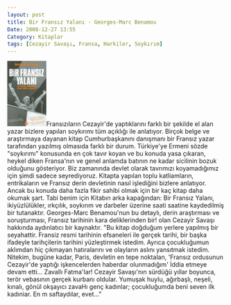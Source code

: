 ```yaml
---
layout: post
title: Bir Fransız Yalanı - Georges-Marc Benamou
Date: 2008-12-27 13:55
Category: Kitaplar
tags: [Cezayir Savaşı, Fransa, Harkiler, Soykırım]
---
```


![Bir Fransız yalanı][]Fransızıların Cezayir'de yaptıklarını farklı bir
şekilde el alan yazar bizlere yapılan soykırımı tüm açıklığı ile
anlatıyor. Birçok belge ve araştırmaya dayanan kitap Cumhurbaşkanını
danışmanı bir Fransız yazar tarafından yazılmış olmasıda farklı bir
durum. Türkiye'ye Ermeni sözde "soykırımı" konusunda en çok tavır koyan
ve bu konuda yasa çıkaran, heykel diken Fransa'nın ve genel anlamda
batının ne kadar sicilinin bozuk olduğunu gösteriyor. Biz zamanında
devlet olarak tavrımızı koyamadığımız için şimdi sadece seyrediyoruz.
Kitapta yapılan toplu katliamların, entrikaların ve Fransız derin
devletinin nasıl işlediğini bizlere anlatıyor. Ancak bu konuda daha
fazla fikir sahibi olmak için bir kaç kitap daha okumak şart. Tabi benim
için Kitabın arka kapağından: Bir Fransız Yalanı, ikiyüzlülükler,
ırkçılık, soykırım ve darbeler üzerine saati saatine kaydedilmiş bir
tutanaktır. Georges-Marc Benamou'nun bu detaylı, derin araştırması ve
soruşturması, Fransız tarihinin kara deliklerinden bir! olan Cezayir
Savaşı hakkında aydınlatıcı bir kaynaktır. "Bu kitap doğduğum yerlere
yapılmış bir seyahattir. Fransiz resmi tarihinin efsaneleri ile gerçek
tarihi, bir başka ifadeyle tarihçilerin tarihini yüzleştirmek istedim.
Ayrıca çocukluğumun aklımdan hiç çıkmayan hatıralarını ve olayların
aslını yansıtmak istedim. Nitekim, bugüne kadar, Paris, devletin en tepe
noktalan, 'Fransız ordusunun Cezayir'de yaptığı işkencelerden haberdar
olunmadığım' İddia etmeye devam etti... Zavallı Fatma'lar! Cezayir
Savaşı'nın sürdüğü yıllar boyunca, terör vebasının gerçek kurbanı
oldular. Yumuşak huylu, ağırbaşlı, neşeli, kınalı, gönül okşayıcı zavaHı
genç kadınlar; çocukluğumda beni seven ilk kadıniar. En m saftaydılar,
evet..."

  [Bir Fransız yalanı]: /images/bir_fransiz_yalani-90x150.jpg
    "Bir Fransız yalanı"
